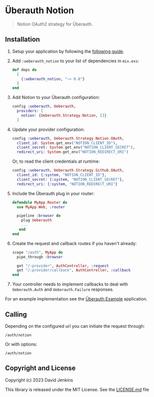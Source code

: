 # Überauth Notion

> Notion OAuth2 strategy for Überauth.

## Installation

1.  Setup your application by following the [following guide](https://developers.notion.com/docs/create-a-notion-integration).

2.  Add `:ueberauth_notion` to your list of dependencies in `mix.exs`:

    ```elixir
    def deps do
      [
        {:ueberauth_notion, "~> 0.8"}
      ]
    end
    ```

3.  Add Notion to your Überauth configuration:

    ```elixir
    config :ueberauth, Ueberauth,
      providers: [
        notion: {Ueberauth.Strategy.Notion, []}
      ]
    ```

4.  Update your provider configuration:

    ```elixir
    config :ueberauth, Ueberauth.Strategy.Notion.OAuth,
      client_id: System.get_env("NOTION_CLIENT_ID"),
      client_secret: System.get_env("NOTION_CLIENT_SECRET"),
      redirect_uri: System.get_env("NOTION_REDIRECT_URI")
    ```

    Or, to read the client credentials at runtime:

    ```elixir
    config :ueberauth, Ueberauth.Strategy.Github.OAuth,
      client_id: {:system, "NOTION_CLIENT_ID"},
      client_secret: {:system, "NOTION_CLIENT_SECRET"},
      redirect_uri: {:system, "NOTION_REDIRECT_URI"}
    ```

5.  Include the Überauth plug in your router:

    ```elixir
    defmodule MyApp.Router do
      use MyApp.Web, :router

      pipeline :browser do
        plug Ueberauth
        ...
       end
    end
    ```

6.  Create the request and callback routes if you haven't already:

    ```elixir
    scope "/auth", MyApp do
      pipe_through :browser

      get "/:provider", AuthController, :request
      get "/:provider/callback", AuthController, :callback
    end
    ```

7.  Your controller needs to implement callbacks to deal with `Ueberauth.Auth`
    and `Ueberauth.Failure` responses.

For an example implementation see the [Überauth Example](https://github.com/ueberauth/ueberauth_example) application.

## Calling

Depending on the configured url you can initiate the request through:

    /auth/notion

Or with options:

    /auth/notion

## Copyright and License

Copyright (c) 2023 David Jenkins

This library is released under the MIT License. See the [LICENSE.md](./LICENSE.md) file
